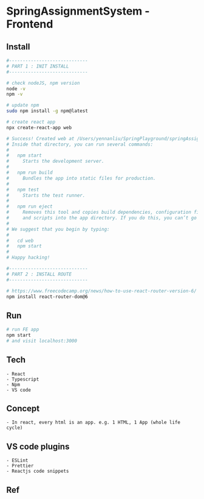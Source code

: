 # SpringAssignmentSystem - Frontend

## Install
```bash
#-----------------------------
# PART 1 : INIT INSTALL
#-----------------------------

# check nodeJS, npm version
node -v
npm -v

# update npm
sudo npm install -g npm@latest

# create react app
npx create-react-app web

# Success! Created web at /Users/yennanliu/SpringPlayground/springAssignmentSystem/frontend/web
# Inside that directory, you can run several commands:
#
#   npm start
#     Starts the development server.
#
#   npm run build
#     Bundles the app into static files for production.
#
#   npm test
#     Starts the test runner.
#
#   npm run eject
#     Removes this tool and copies build dependencies, configuration files
#     and scripts into the app directory. If you do this, you can’t go back!
#
# We suggest that you begin by typing:
#
#   cd web
#   npm start
#
# Happy hacking!

#-----------------------------
# PART 2 : INSTALL ROUTE
#-----------------------------

# https://www.freecodecamp.org/news/how-to-use-react-router-version-6/
npm install react-router-dom@6
```

## Run
```bash
# run FE app
npm start
# and visit localhost:3000
```

## Tech
	- React
	- Typescript
	- Npm
	- VS code

## Concept
	- In react, every html is an app. e.g. 1 HTML, 1 App (whole life cycle)

## VS code plugins
	- ESLint
	- Prettier
	- Reactjs code snippets

## Ref